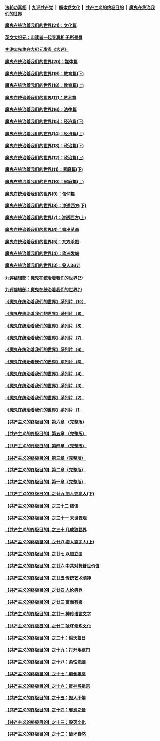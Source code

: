 ####  [法轮功真相](../../../../basic/blob/master/README.md?t=12071601) &nbsp;|&nbsp; [九评共产党](../../../../9ping.md/blob/master/README.md?t=12071601) &nbsp;|&nbsp; [解体党文化](../../../../jtdwh.md/blob/master/README.md?t=12071601)  &nbsp;|&nbsp; [共产主义的终极目的](../../../../gczydzjmd.md/blob/master/README.md?t=12071601) &nbsp;|&nbsp; [魔鬼在统治我们的世界](../../../../mgztzwmdsj.md/blob/master/README.md?t=12071601) 

#### [魔鬼在统治着我们的世界(21)：文化篇](../pages/nsc422/n10597706.md?t=12071601) 

#### [英文大纪元：和读者一起寻真相 无所畏惧](../pages/nsc422/n12542027.md?t=12071601) 

#### [李洪志先生在大纪元发表《大选》](../pages/nsc422/n12534746.md?t=12071601) 

#### [魔鬼在统治着我们的世界(20)：媒体篇](../pages/nsc422/n10586579.md?t=12071601) 

#### [魔鬼在统治着我们的世界(19)：教育篇(下)](../pages/nsc422/n10564808.md?t=12071601) 

#### [魔鬼在统治着我们的世界(18)：教育篇(上)](../pages/nsc422/n10526970.md?t=12071601) 

#### [魔鬼在统治着我们的世界(17)：艺术篇](../pages/nsc422/n10499093.md?t=12071601) 

#### [魔鬼在统治着我们的世界(16)：法律篇](../pages/nsc422/n10485969.md?t=12071601) 

#### [魔鬼在统治着我们的世界(15)：经济篇(下)](../pages/nsc422/n10469975.md?t=12071601) 

#### [魔鬼在统治着我们的世界(14)：经济篇(上)](../pages/nsc422/n10457370.md?t=12071601) 

#### [魔鬼在统治着我们的世界(13)：政治篇(下)](../pages/nsc422/n10448270.md?t=12071601) 

#### [魔鬼在统治着我们的世界(12)：政治篇(上)](../pages/nsc422/n10444576.md?t=12071601) 

#### [魔鬼在统治着我们的世界(11)：家庭篇(下)](../pages/nsc422/n10440961.md?t=12071601) 

#### [魔鬼在统治着我们的世界(10)：家庭篇(上)](../pages/nsc422/n10435448.md?t=12071601) 

#### [魔鬼在统治着我们的世界(9)：信仰篇](../pages/nsc422/n10432159.md?t=12071601) 

#### [魔鬼在统治着我们的世界(8)：渗透西方(下)](../pages/nsc422/n10429603.md?t=12071601) 

#### [魔鬼在统治着我们的世界(7)：渗透西方(上)](../pages/nsc422/n10426013.md?t=12071601) 

#### [魔鬼在统治着我们的世界(6)：输出革命](../pages/nsc422/n10421536.md?t=12071601) 

#### [魔鬼在统治着我们的世界(5)：东方杀戮](../pages/nsc422/n10417707.md?t=12071601) 

#### [魔鬼在统治着我们的世界(4)：欧洲发端](../pages/nsc422/n10414890.md?t=12071601) 

#### [魔鬼在统治着我们的世界(3)：毁人36计](../pages/nsc422/n10411583.md?t=12071601) 

#### [九评编辑部：魔鬼在统治着我们的世界(2)](../pages/nsc422/n10410036.md?t=12071601) 

#### [九评编辑部：魔鬼在统治着我们的世界(1)](../pages/nsc422/n10406825.md?t=12071601) 

#### [《魔鬼在统治着我们的世界》系列片（10）](../pages/nsc422/n12292670.md?t=12071601) 

#### [《魔鬼在统治着我们的世界》系列片（9）](../pages/nsc422/n12290859.md?t=12071601) 

#### [《魔鬼在统治着我们的世界》系列片（8）](../pages/nsc422/n12287445.md?t=12071601) 

#### [《魔鬼在统治着我们的世界》系列片（7）](../pages/nsc422/n12283425.md?t=12071601) 

#### [《魔鬼在统治着我们的世界》系列片（6）](../pages/nsc422/n12282314.md?t=12071601) 

#### [《魔鬼在统治着我们的世界》系列片（5）](../pages/nsc422/n12281419.md?t=12071601) 

#### [《魔鬼在统治着我们的世界》系列片（4）](../pages/nsc422/n12274024.md?t=12071601) 

#### [《魔鬼在统治着我们的世界》系列片（3）](../pages/nsc422/n12271322.md?t=12071601) 

#### [《魔鬼在统治着我们的世界》系列片（2）](../pages/nsc422/n12269049.md?t=12071601) 

#### [《魔鬼在统治着我们的世界》系列片（1）](../pages/nsc422/n12267575.md?t=12071601) 

#### [【共产主义的终极目的】第六章 （完整版）](../pages/nsc422/n11428913.md?t=12071601) 

#### [【共产主义的终极目的】第五章 （完整版）](../pages/nsc422/n11428912.md?t=12071601) 

#### [【共产主义的终极目的】第四章 （完整版）](../pages/nsc422/n11428907.md?t=12071601) 

#### [【共产主义的终极目的】第三章（完整版）](../pages/nsc422/n11428848.md?t=12071601) 

#### [【共产主义的终极目的】第二章（完整版）](../pages/nsc422/n11428831.md?t=12071601) 

#### [【共产主义的终极目的】第一章（完整版）](../pages/nsc422/n11417651.md?t=12071601) 

#### [【共产主义的终极目的】之廿九 把人变非人(下)](../pages/nsc422/n11344140.md?t=12071601) 

#### [【共产主义的终极目的】之三十二 结语](../pages/nsc422/n11360535.md?t=12071601) 

#### [【共产主义的终极目的】之三十一 末世景观](../pages/nsc422/n11351129.md?t=12071601) 

#### [【共产主义的终极目的】之三十 几成狼世界](../pages/nsc422/n11348280.md?t=12071601) 

#### [【共产主义的终极目的】之廿八 把人变非人(上)](../pages/nsc422/n11340492.md?t=12071601) 

#### [【共产主义的终极目的】之廿七 以恨立国](../pages/nsc422/n11336944.md?t=12071601) 

#### [【共产主义的终极目的】之廿六 中共对抗普世价值](../pages/nsc422/n11324785.md?t=12071601) 

#### [【共产主义的终极目的】之廿五 传统艺术颂神](../pages/nsc422/n11296396.md?t=12071601) 

#### [【共产主义的终极目的】之廿四 人伦典范](../pages/nsc422/n11296397.md?t=12071601) 

#### [【共产主义的终极目的】之廿三 富而有德](../pages/nsc422/n11283598.md?t=12071601) 

#### [【共产主义的终极目的】之廿一 神传语言文字](../pages/nsc422/n11263265.md?t=12071601) 

#### [【共产主义的终极目的】之廿二 破坏修炼文化](../pages/nsc422/n11245728.md?t=12071601) 

#### [【共产主义的终极目的】之二十：偷天换日](../pages/nsc422/n11238846.md?t=12071601) 

#### [【共产主义的终极目的】之十九：打开地狱门](../pages/nsc422/n11206376.md?t=12071601) 

#### [【共产主义的终极目的】之十八：柔性洗脑](../pages/nsc422/n11199994.md?t=12071601) 

#### [【共产主义的终极目的】之十七：颠倒善恶](../pages/nsc422/n11179782.md?t=12071601) 

#### [【共产主义的终极目的】之十六：反神骂祖宗](../pages/nsc422/n11166798.md?t=12071601) 

#### [【共产主义的终极目的】之十五：毁人不倦](../pages/nsc422/n11166792.md?t=12071601) 

#### [【共产主义的终极目的】之十四：邪恶之最](../pages/nsc422/n11150249.md?t=12071601) 

#### [【共产主义的终极目的】之十三：毁灭文化](../pages/nsc422/n11135227.md?t=12071601) 

#### [【共产主义的终极目的】之十二：破坏自然](../pages/nsc422/n11135214.md?t=12071601) 

